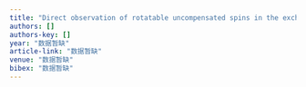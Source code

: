 ```yaml
---
title: "Direct observation of rotatable uncompensated spins in the exchange bias system Co/CoO–MgO"
authors: []
authors-key: []
year: "数据暂缺"
article-link: "数据暂缺"
venue: "数据暂缺"
bibex: "数据暂缺"
---
```

